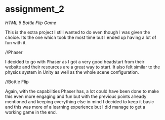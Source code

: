 # assignment_2

*HTML 5 Bottle Flip Game*

This is the extra project I still wanted to do even though I was given the choice. Its the one which took the most time but I ended up having a lot of fun with it.

//Phaser

I decided to go with Phaser as I got a very good headstart from their website and their resources are a great way to start. It also felt similar to the physics system in Unity as well as the whole scene configuration.

//Bottle Flip

Again, with the capabilities Phaser has, a lot could have been done to make this even more engaging and fun but with the previous points already mentioned and keeping everything else in mind I decided to keep it basic and this was more of a learning experience but I did manage to get a working game in the end. 

